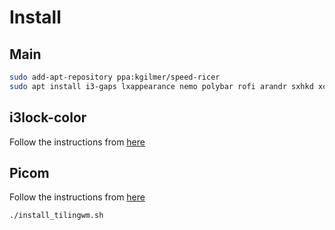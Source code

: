 # Install

## Main

```bash
sudo add-apt-repository ppa:kgilmer/speed-ricer
sudo apt install i3-gaps lxappearance nemo polybar rofi arandr sxhkd xclip xss-lock xautolock scrot nitrogen trayer blueman
```

## i3lock-color

Follow the instructions from [here](https://github.com/Raymo111/i3lock-color)

## Picom

Follow the instructions from [here](https://github.com/yshui/picom)

```bash
./install_tilingwm.sh
```
